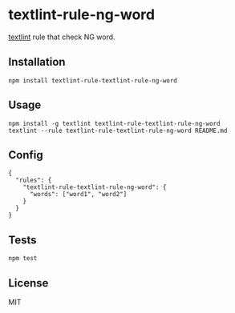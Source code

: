 # textlint-rule-ng-word
[textlint](https://github.com/textlint/textlint) rule that check NG word.

## Installation

```
npm install textlint-rule-textlint-rule-ng-word
```

## Usage

```
npm install -g textlint textlint-rule-textlint-rule-ng-word
textlint --rule textlint-rule-textlint-rule-ng-word README.md
```

## Config

```
{
  "rules": {
    "textlint-rule-textlint-rule-ng-word": {
      "words": ["word1", "word2"]
    }
  }
}
```

## Tests

```
npm test
```

## License
MIT

